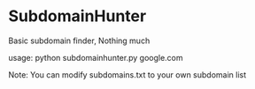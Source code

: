 # SubdomainHunter
Basic subdomain finder, Nothing much

usage:
python subdomainhunter.py google.com

Note: You can modify subdomains.txt to your own subdomain list

